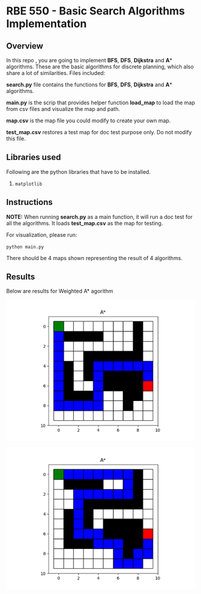 # RBE 550 - Basic Search Algorithms Implementation

## Overview

In this repo , you are going to implement **BFS**, **DFS**, **Dijkstra** and **A*** algorithms. These are the basic algorithms for discrete planning, which also share a lot of similarities.
Files included:

**search.py** file contains the functions for **BFS**, **DFS**, **Dijkstra** and **A*** algorithms.

**main.py** is the scrip that provides helper function **load_map** to load the map from csv files and visualize the map and path.

**map.csv** is the map file you could modify to create your own map.

**test_map.csv** restores a test map for doc test purpose only. Do not modify this file.



## Libraries used 
Following are the python libraries that have to be installed.

1. `matplotlib`


## Instructions


**NOTE:** When running **search.py** as a main function, it will run a doc test for all the algorithms. It loads **test_map.csv** as the map for testing.



For visualization, please run:

`python main.py`

There should be 4 maps shown representing the result of 4 algorithms. 


## Results

Below are results for Weighted A* agorithm

<p align = "center">
    <img src = "./Results/eps_1.png">
    <br>
</p>


<p align = "center">
    <img src = "./Results/eps_20.png">
    <br>
</p>


  